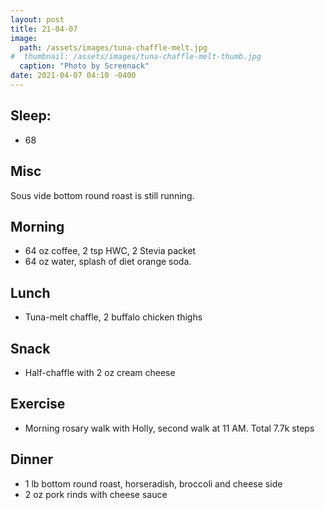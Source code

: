```yaml
---
layout: post
title: 21-04-07
image: 
  path: /assets/images/tuna-chaffle-melt.jpg
#  thumbnail: /assets/images/tuna-chaffle-melt-thumb.jpg
  caption: "Photo by Screenack"
date: 2021-04-07 04:10 -0400
---
```


## Sleep: 
* 68

## Misc
Sous vide bottom round roast is still running.

## Morning
* 64 oz coffee, 2 tsp HWC, 2 Stevia packet
* 64 oz water, splash of diet orange soda.

## Lunch
* Tuna-melt chaffle, 2 buffalo chicken thighs

## Snack
* Half-chaffle with 2 oz cream cheese

## Exercise
* Morning rosary walk with Holly, second walk at 11 AM. Total 7.7k steps

## Dinner

* 1 lb bottom round roast, horseradish, broccoli and cheese side
* 2 oz pork rinds with cheese sauce
